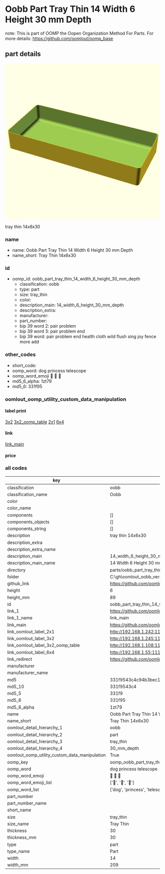 # Oobb Part Tray Thin 14 Width 6 Height 30 mm Depth  

note: This is part of OOMP the Oopen Organization Method For Parts. For more details: https://github.com/oomlout/oomp_base

##  part details
  

[![](3dpr.png)](3dpr.png)

tray thin 14x6x30



### name
* name: Oobb Part Tray Thin 14 Width 6 Height 30 mm Depth
* name_short: Tray Thin 14x6x30 
### id
* oomp_id: oobb_part_tray_thin_14_width_6_height_30_mm_depth
  * classification: oobb
  * type: part
  * size: tray_thin
  * color: 
  * description_main: 14_width_6_height_30_mm_depth
  * description_extra: 
  * manufacturer: 
  * part_number: 
  * bip 39 word 2: pair problem
  * bip 39 word 3: pair problem end
  * bip 39 word: pair problem end health cloth wild flush sing joy fence more add

### other_codes
* short_code: 
* oomp_word: dog princess telescope
* oomp_word_emoji :dog: :princess: :telescope:
* md5_6_alpha: 1zt79
* md5_6: 331f95






### oomlout_oomp_utility_custom_data_manipulation
#### label print
[3x2](http://192.168.1.245:1112/?label=oomp%201zt79)
[3x2_oomp_table](http://192.168.1.108:1112/?label=oomp%201zt79)
[2x1](http://192.168.1.242:1112/?label=oomp%201zt79)
[6x4](http://192.168.1.55:1112/?label=oomp%201zt79)    

#### link

[link_main](https://github.com/oomlout/oomlout_oobb_version_4_generated_parts/tree/main/navigation_oomp/oobb/part/tray_thin/14_width_6_height_30_mm_depth/part)                              

#### price







### all codes 
| key | value |  
| --- | --- |  
| classification | oobb |  
| classification_name | Oobb |  
| color |  |  
| color_name |  |  
| components | [] |  
| components_objects | [] |  
| components_string | [] |  
| description | tray thin 14x6x30 |  
| description_extra |  |  
| description_extra_name |  |  
| description_main | 14_width_6_height_30_mm_depth |  
| description_main_name | 14 Width 6 Height 30 mm Depth |  
| directory | parts/oobb_part_tray_thin_14_width_6_height_30_mm_depth |  
| folder | C:\gh\oomlout_oobb_version_4_generated_parts\parts\oobb_part_tray_thin_14_width_6_height_30_mm_depth |  
| github_link | https://github.com/oomlout/oomlout_oomp_part_src/tree/main/parts/oobb_part_tray_thin_14_width_6_height_30_mm_depth |  
| height | 6 |  
| height_mm | 89 |  
| id | oobb_part_tray_thin_14_width_6_height_30_mm_depth |  
| link_1 | https://github.com/oomlout/oomlout_oobb_version_4_generated_parts/tree/main/navigation_oomp/oobb/part/tray_thin/14_width_6_height_30_mm_depth/part |  
| link_1_name | link_main |  
| link_main | https://github.com/oomlout/oomlout_oobb_version_4_generated_parts/tree/main/navigation_oomp/oobb/part/tray_thin/14_width_6_height_30_mm_depth/part |  
| link_oomlout_label_2x1 | http://192.168.1.242:1112/?label=oomp%201zt79 |  
| link_oomlout_label_3x2 | http://192.168.1.245:1112/?label=oomp%201zt79 |  
| link_oomlout_label_3x2_oomp_table | http://192.168.1.108:1112/?label=oomp%201zt79 |  
| link_oomlout_label_6x4 | http://192.168.1.55:1112/?label=oomp%201zt79 |  
| link_redirect | https://github.com/oomlout/oomlout_oobb_version_4_generated_parts/tree/main/parts/oobb_tray_thin_14_06_30 |  
| manufacturer |  |  
| manufacturer_name |  |  
| md5 | 331f9543c4c94b3bec15e6a2932adcf8 |  
| md5_10 | 331f9543c4 |  
| md5_5 | 331f9 |  
| md5_6 | 331f95 |  
| md5_6_alpha | 1zt79 |  
| name | Oobb Part Tray Thin 14 Width 6 Height 30 mm Depth |  
| name_short | Tray Thin 14x6x30  |  
| oomlout_detail_hierarchy_1 | oobb |  
| oomlout_detail_hierarchy_2 | part |  
| oomlout_detail_hierarchy_3 | tray_thin |  
| oomlout_detail_hierarchy_4 | 30_mm_depth |  
| oomlout_oomp_utility_custom_data_manipulation | True |  
| oomp_key | oomp_oobb_part_tray_thin_14_width_6_height_30_mm_depth |  
| oomp_word | dog princess telescope |  
| oomp_word_emoji | :dog: :princess: :telescope: |  
| oomp_word_emoji_list | [':dog:', ':princess:', ':telescope:'] |  
| oomp_word_list | ['dog', 'princess', 'telescope'] |  
| part_number |  |  
| part_number_name |  |  
| short_name |  |  
| size | tray_thin |  
| size_name | Tray Thin |  
| thickness | 30 |  
| thickness_mm | 30 |  
| type | part |  
| type_name | Part |  
| width | 14 |  
| width_mm | 209 |  
